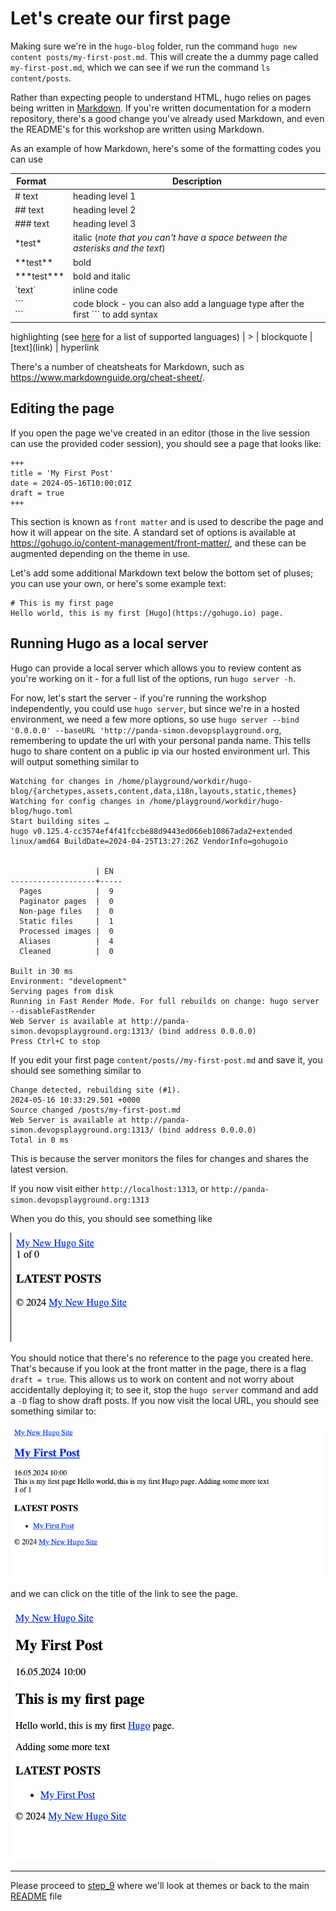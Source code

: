 # Let's create our first page

Making sure we're in the `hugo-blog` folder, run the command `hugo new content posts/my-first-post.md`. 
This will create the a dummy page called `my-first-post.md`, which we can see if we run the command `ls content/posts`.

Rather than expecting people to understand HTML, hugo relies on pages being written in 
[Markdown](https://www.markdownguide.org/). If you're written documentation for a modern repository, 
there's a good change you've already used Markdown, and even the README's for this workshop are written using Markdown.

As an example of how Markdown, here's some of the formatting codes you can use

| Format&nbsp;&nbsp;&nbsp;&nbsp;&nbsp;&nbsp;&nbsp; | Description
|--|--|
|\# text | heading level 1
| \#\# text | heading level 2
| \#\#\# text | heading level 3
| \*test\* | italic (*note that you can't have a space between the asterisks and the text*)
| \*\*test\*\* | bold
| \*\*\*test\*\*\* | bold and italic
| \`text\` | inline code
|\`\`\`<br />``` | code block - you can also add a language type after the first \`\`\` to add syntax 
highlighting (see [here](https://gohugo.io/content-management/syntax-highlighting/) for a list of supported languages)
| \> | blockquote
| \[text](link) | hyperlink

There's a number of cheatsheats for Markdown, such as https://www.markdownguide.org/cheat-sheet/.

## Editing the page
If you open the page we've created in an editor (those in the live session can use 
the provided coder session), you should see a page that looks like:

```
+++
title = 'My First Post'
date = 2024-05-16T10:00:01Z
draft = true
+++
```
This section is known as `front matter` and is used to describe the page and how it will appear 
on the site. A standard set of options is available at https://gohugo.io/content-management/front-matter/, 
and these can be augmented depending on the theme in use.

Let's add some additional Markdown text below the bottom set of pluses; you 
can use your own, or here's some example text:

```
# This is my first page
Hello world, this is my first [Hugo](https://gohugo.io) page.

```

## Running Hugo as a local server
Hugo can provide a local server which allows you to review content as you're working on it - for a full
list of the options, run `hugo server -h`.

For now, let's start the server - if you're running the workshop independently, you could use `hugo server`,
but since we're in a hosted environment, we need a few more options, so use 
`hugo server --bind '0.0.0.0' --baseURL 'http://panda-simon.devopsplayground.org`, remembering to update
the url with your personal panda name. This tells hugo to share content on a public ip via our hosted environment
url. This will output something similar to 
```
Watching for changes in /home/playground/workdir/hugo-blog/{archetypes,assets,content,data,i18n,layouts,static,themes}
Watching for config changes in /home/playground/workdir/hugo-blog/hugo.toml
Start building sites … 
hugo v0.125.4-cc3574ef4f41fccbe88d9443ed066eb10867ada2+extended linux/amd64 BuildDate=2024-04-25T13:27:26Z VendorInfo=gohugoio


                   | EN  
-------------------+-----
  Pages            |  9  
  Paginator pages  |  0  
  Non-page files   |  0  
  Static files     |  1  
  Processed images |  0  
  Aliases          |  4  
  Cleaned          |  0  

Built in 30 ms
Environment: "development"
Serving pages from disk
Running in Fast Render Mode. For full rebuilds on change: hugo server --disableFastRender
Web Server is available at http://panda-simon.devopsplayground.org:1313/ (bind address 0.0.0.0) 
Press Ctrl+C to stop
```

If you edit your first page `content/posts//my-first-post.md` and save it, you should see something
similar to 
```
Change detected, rebuilding site (#1).
2024-05-16 10:33:29.501 +0000
Source changed /posts/my-first-post.md
Web Server is available at http://panda-simon.devopsplayground.org:1313/ (bind address 0.0.0.0)
Total in 0 ms
```
This is because the server monitors the files for changes and shares the latest version.

If you now visit either `http://localhost:1313`, or `http://panda-simon.devopsplayground.org:1313`

When you do this, you should see something like 

![screenshot](/images/sshot_08_01.png)

You should notice that there's no reference to the page you created here. That's because if you
look at the front matter in the page, there is a flag `draft = true`. This allows us to work
on content and not worry about accidentally deploying it; to see it, stop the `hugo server` command
and add a `-D` flag to show draft posts. If you now visit the local URL, you should see something
similar to:

![screenshot](/images/sshot_08_02.png)

and we can click on the title of the link to see the page.

![screenshot](/images/sshot_08_03.png)

---
Please proceed to [step_9](../step_9/README.md) where we'll look at themes or
back to the main [README](../../README.md) file